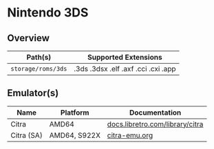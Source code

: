 # Nintendo 3DS

## Overview

| Path(s) | Supported Extensions |
| --- | --- |
| `storage/roms/3ds` | .3ds .3dsx .elf .axf .cci .cxi .app |

## Emulator(s)

| Name | Platform | Documentation |
| --- | --- | --- |
| Citra | AMD64 | [docs.libretro.com/library/citra](https://docs.libretro.com/library/citra/) |
| Citra (SA) | AMD64, S922X | [citra-emu.org](https://citra-emu.org/) |